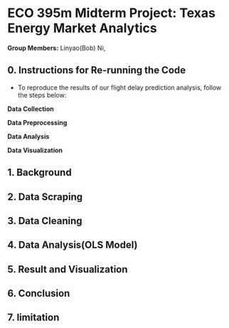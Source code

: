 # ECO 395m Midterm Project: Texas Energy Market Analytics

**Group Members:** Linyao(Bob) Ni, 

## 0. Instructions for Re-running the Code

* To reproduce the results of our flight delay prediction analysis, follow the steps below:

**Data Collection**  
  
**Data Preprocessing**
  
**Data Analysis**  
    
**Data Visualization**

## 1. Background  

## 2. Data Scraping

## 3. Data Cleaning

## 4. Data Analysis(OLS Model)  

## 5. Result and Visualization

## 6. Conclusion 

## 7. limitation

